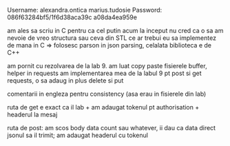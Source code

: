 Username: alexandra.ontica  marius.tudosie
Password: 086f63284bf5/1f6d38aca39c  a08da4ea959e

am ales sa scriu in C pentru ca cel putin acum la inceput nu cred ca o sa am nevoie de vreo structura sau ceva din STL ce ar trebui eu sa implementez de mana in C => folosesc parson in json parsing, celalata biblioteca e de C++

am pornit cu rezolvarea de la lab 9. am luat copy paste fisierele buffer, helper
in requests am implementarea mea de la labul 9 pt post si get requests, o sa adaug in plus delete si put

comentarii in engleza pentru consistency (asa erau in fisierele din lab)

ruta de get e exact ca il lab + am adaugat tokenul pt authorisation + headerul la mesaj

ruta de post: am scos body data count sau whatever, ii dau ca data direct jsonul sa il trimit; am adaugat headerul cu tokenul